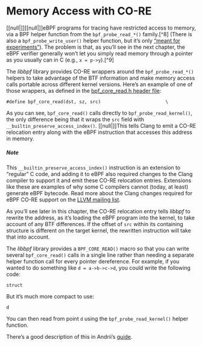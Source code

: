 # Memory Access with CO-RE

[[null|]][[null|]]eBPF programs for tracing have restricted access to memory, via a BPF helper function from the `bpf_probe_read_*()` family.[^8] (There is also a `bpf_probe_write_user()` helper function, but it’s only [“meant for experiments”](https://oreil.ly/ibcy1)). The problem is that, as you’ll see in the next chapter, the eBPF verifier generally won’t let you simply read memory through a pointer as you usually can in C (e.g., `x = p->y`).[^9]

The _libbpf_ library provides CO-RE wrappers around the `bpf_probe_read_*()` helpers to take advantage of the BTF information and make memory access calls portable across different kernel versions. Here’s an example of one of those wrappers, as defined in the [bpf_core_read.h header file](https://oreil.ly/XWWyc):

    #define bpf_core_read(dst, sz, src)                        \

As you can see, `bpf_core_read()` calls directly to `bpf_probe_read_kernel()`, the only difference being that it wraps the `src` field with `__builtin_preserve_access_index()`. [[null|]]This tells Clang to emit a CO-RE relocation entry along with the eBPF instruction that accesses this address in memory.

##### Note

This `__builtin_preserve_access_index()` instruction is an extension to “regular” C code, and adding it to eBPF also required changes to the Clang compiler to support it and emit these CO-RE relocation entries. Extensions like these are examples of why some C compilers cannot (today, at least) generate eBPF bytecode. Read more about the Clang changes required for eBPF CO-RE support on the [LLVM mailing list](https://oreil.ly/jHTHE).

As you’ll see later in this chapter, the CO-RE relocation entry tells _libbpf_ to rewrite the address, as it’s loading the eBPF program into the kernel, to take account of any BTF differences. If the offset of `src` within its containing structure is different on the target kernel, the rewritten instruction will take that into account.

The _libbpf_ library provides a `BPF_CORE_READ()` macro so that you can write several `bpf_core_read()` calls in a single line rather than needing a separate helper function call for every pointer dereference. For example, if you wanted to do something like `d = a->b->c->d`, you could write the following code:

    struct

But it’s much more compact to use:

    d

You can then read from point `d` using the `bpf_probe_read_kernel()` helper function.

There’s a good description of this in Andrii’s [guide](https://oreil.ly/tU0Gb).